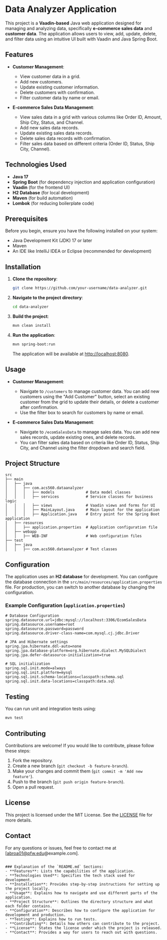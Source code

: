 # Data Analyzer Application

This project is a **Vaadin-based** Java web application designed for managing and analyzing data, specifically **e-commerce sales data** and **customer data**. The application allows users to view, add, update, delete, and filter data using an intuitive UI built with Vaadin and Java Spring Boot.

## Features

- **Customer Management**:
  - View customer data in a grid.
  - Add new customers.
  - Update existing customer information.
  - Delete customers with confirmation.
  - Filter customer data by name or email.

- **E-commerce Sales Data Management**:
  - View sales data in a grid with various columns like Order ID, Amount, Ship City, Status, and Channel.
  - Add new sales data records.
  - Update existing sales data records.
  - Delete sales data records with confirmation.
  - Filter sales data based on different criteria (Order ID, Status, Ship City, Channel).

## Technologies Used

- **Java 17**
- **Spring Boot** (for dependency injection and application configuration)
- **Vaadin** (for the frontend UI)
- **H2 Database** (for local development)
- **Maven** (for build automation)
- **Lombok** (for reducing boilerplate code)

## Prerequisites

Before you begin, ensure you have the following installed on your system:

- Java Development Kit (JDK) 17 or later
- Maven
- An IDE like IntelliJ IDEA or Eclipse (recommended for development)

## Installation

1. **Clone the repository**:

   ```bash
   git clone https://github.com/your-username/data-analyzer.git
   ```

2. **Navigate to the project directory**:

   ```bash
   cd data-analyzer
   ```

3. **Build the project**:

   ```bash
   mvn clean install
   ```

4. **Run the application**:

   ```bash
   mvn spring-boot:run
   ```

   The application will be available at [http://localhost:8080](http://localhost:8080).

## Usage

- **Customer Management**:
  - Navigate to `/customers` to manage customer data. You can add new customers using the "Add Customer" button, select an existing customer from the grid to update their details, or delete a customer after confirmation.
  - Use the filter box to search for customers by name or email.

- **E-commerce Sales Data Management**:
  - Navigate to `/ecomSalesData` to manage sales data. You can add new sales records, update existing ones, and delete records.
  - You can filter sales data based on criteria like Order ID, Status, Ship City, and Channel using the filter dropdown and search field.

## Project Structure

```
src
├── main
│   ├── java
│   │   ├── com.acs560.dataanalyzer
│   │   │   ├── models              # Data model classes
│   │   │   ├── services            # Service classes for business logic
│   │   │   ├── views               # Vaadin views and forms for UI
│   │   │   ├── MainLayout.java     # Main layout for the application
│   │   │   ├── Application.java    # Entry point for the Spring Boot application
│   ├── resources
│   │   ├── application.properties  # Application configuration file
│   ├── webapp
│   │   ├── WEB-INF                 # Web configuration files
├── test
│   ├── java
│   │   ├── com.acs560.dataanalyzer # Test classes
```

## Configuration

The application uses an **H2 database** for development. You can configure the database connection in the `src/main/resources/application.properties` file. For production, you can switch to another database by changing the configuration.

### Example Configuration (`application.properties`)

```properties
# Database Configuration
spring.datasource.url=jdbc:mysql://localhost:3306/EcomSalesData
spring.datasource.username=root
spring.datasource.password=password
spring.datasource.driver-class-name=com.mysql.cj.jdbc.Driver

# JPA and Hibernate settings
spring.jpa.hibernate.ddl-auto=none
spring.jpa.database-platform=org.hibernate.dialect.MySQLDialect
spring.jpa.defer-datasource-initialization=true

# SQL initialization
spring.sql.init.mode=always
spring.sql.init.platform=mysql
spring.sql.init.schema-locations=classpath:schema.sql
spring.sql.init.data-locations=classpath:data.sql
```

## Testing

You can run unit and integration tests using:

```bash
mvn test
```

## Contributing

Contributions are welcome! If you would like to contribute, please follow these steps:

1. Fork the repository.
2. Create a new branch (`git checkout -b feature-branch`).
3. Make your changes and commit them (`git commit -m 'Add new feature'`).
4. Push to the branch (`git push origin feature-branch`).
5. Open a pull request.

## License

This project is licensed under the MIT License. See the [LICENSE](LICENSE) file for more details.

## Contact

For any questions or issues, feel free to contact me at [abroa01@pfw.edu@example.com].

```

### Explanation of the `README.md` Sections:
- **Features**: Lists the capabilities of the application.
- **Technologies Used**: Specifies the tech stack used for development.
- **Installation**: Provides step-by-step instructions for setting up the project locally.
- **Usage**: Explains how to navigate and use different parts of the application.
- **Project Structure**: Outlines the directory structure and what each folder contains.
- **Configuration**: Describes how to configure the application for development and production.
- **Testing**: Explains how to run tests.
- **Contributing**: Details how others can contribute to the project.
- **License**: States the license under which the project is released.
- **Contact**: Provides a way for users to reach out with questions.